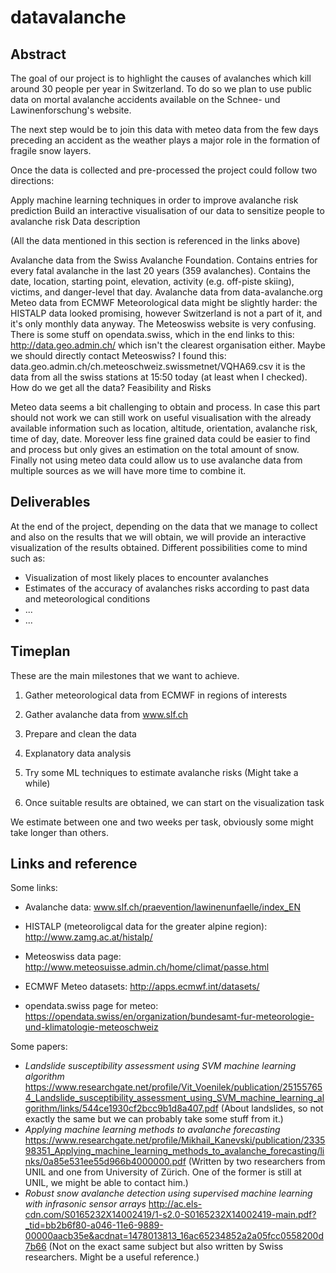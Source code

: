 # datavalanche

## Abstract

The goal of our project is to highlight the causes of avalanches which kill around 30 people per year in Switzerland. To do so we plan to use public data on mortal avalanche accidents available on the Schnee- und Lawinenforschung's website.

The next step would be to join this data with meteo data from the few days preceding an accident as the weather plays a major role in the formation of fragile snow layers.

Once the data is collected and pre-processed the project could follow two directions:

Apply machine learning techniques in order to improve avalanche risk prediction
Build an interactive visualisation of our data to sensitize people to avalanche risk
Data description

(All the data mentioned in this section is referenced in the links above)

Avalanche data from the Swiss Avalanche Foundation. Contains entries for every fatal avalanche in the last 20 years (359 avalanches). Contains the date, location, starting point, elevation, activity (e.g. off-piste skiing), victims, and danger-level that day.
Avalanche data from data-avalanche.org
Meteo data from ECMWF
Meteorological data might be slightly harder: the HISTALP data looked promising, however Switzerland is not a part of it, and it's only monthly data anyway. The Meteoswiss website is very confusing. There is some stuff on opendata.swiss, which in the end links to this: http://data.geo.admin.ch/ which isn't the clearest organisation either. Maybe we should directly contact Meteoswiss? I found this: data.geo.admin.ch/ch.meteoschweiz.swissmetnet/VQHA69.csv it is the data from all the swiss stations at 15:50 today (at least when I checked). How do we get all the data?
Feasibility and Risks

Meteo data seems a bit challenging to obtain and process. In case this part should not work we can still work on useful visualisation with the already available information such as location, altitude, orientation, avalanche risk, time of day, date. Moreover less fine grained data could be easier to find and process but only gives an estimation on the total amount of snow. Finally not using meteo data could allow us to use avalanche data from multiple sources as we will have more time to combine it.

## Deliverables

At the end of the project, depending on the data that we manage to collect and also on the results that we will obtain, we will provide an interactive visualization of the results obtained.
Different possibilities come to mind such as:
- Visualization of most likely places to encounter avalanches  
- Estimates of the accuracy of avalanches risks according to past data and meteorological conditions 
- ...
- ...

## Timeplan

These are the main milestones that we want to achieve. 

1) Gather meteorological data from ECMWF in regions of interests

2) Gather avalanche data from  www.slf.ch

3) Prepare and clean the data

4) Explanatory data analysis

5) Try some ML techniques to estimate avalanche risks (Might take a while)

6) Once suitable results are obtained, we can start on the visualization task


We estimate between one and two weeks per task, obviously some might take longer than others.


## Links and reference

Some links:

  * Avalanche data: www.slf.ch/praevention/lawinenunfaelle/index_EN

  * HISTALP (meteoroligcal data for the greater alpine region): http://www.zamg.ac.at/histalp/

  * Meteoswiss data page: http://www.meteosuisse.admin.ch/home/climat/passe.html

  * ECMWF Meteo datasets: http://apps.ecmwf.int/datasets/

  * opendata.swiss page for meteo: https://opendata.swiss/en/organization/bundesamt-fur-meteorologie-und-klimatologie-meteoschweiz

Some papers:

  * _Landslide susceptibility assessment using SVM machine learning algorithm_ https://www.researchgate.net/profile/Vit_Voenilek/publication/251557654_Landslide_susceptibility_assessment_using_SVM_machine_learning_algorithm/links/544ce1930cf2bcc9b1d8a407.pdf (About landslides, so not exactly the same but we can probably take some stuff from it.)
  * _Applying machine learning methods to avalanche forecasting_ https://www.researchgate.net/profile/Mikhail_Kanevski/publication/233598351_Applying_machine_learning_methods_to_avalanche_forecasting/links/0a85e531ee55d966b4000000.pdf (Written by two researchers from UNIL and one from University of Zürich. One of the former is still at UNIL, we might be able to contact him.)
  * _Robust snow avalanche detection using supervised machine learning
with infrasonic sensor arrays_ http://ac.els-cdn.com/S0165232X14002419/1-s2.0-S0165232X14002419-main.pdf?_tid=bb2b6f80-a046-11e6-9889-00000aacb35e&acdnat=1478013813_16ac65234852a2a05fcc0558200d7b66 (Not on the exact same subject but also written by Swiss researchers. Might be a useful reference.)
